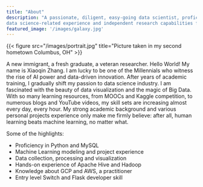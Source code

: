 ```yaml
---
title: "About"
description: "A passionate, diligent, easy-going data scientist, proficient in Python and SQL, with years of
data science-related experience and independent research capabilities from academic settings. Yes, this is Xiaoqin."
featured_image: '/images/galaxy.jpg'
---
```

{{< figure src="/images/portrait.jpg" title="Picture taken in my second hometown Columbus, OH" >}}

A new immigrant, a fresh graduate, a veteran researcher. Hello World! My name is Xiaoqin Zhang.
I am lucky to be one of the Millennials who witness the rise of AI power and data-driven innovation.
After years of academic training, I gradually shift my passion to data science industry.
I am fascinated with the beauty of data visualization and the magic of Big Data. With so many
learning resources, from MOOCs and Kaggle competition, to numerous blogs and
YouTube videos, my skill sets are increasing almost every day, every hour. My strong academic background
and various personal projects experience only make me firmly believe: after all, human learning beats machine
learning, no matter what.

Some of the highlights:
* Proficiency in Python and MySQL
* Machine Learning modeling and project experience
* Data collection, processing and visualization
* Hands-on experience of Apache Hive and Hadoop
* Knowledge about GCP and AWS, a practitioner
* Entry level Switch and Flask developer skill
